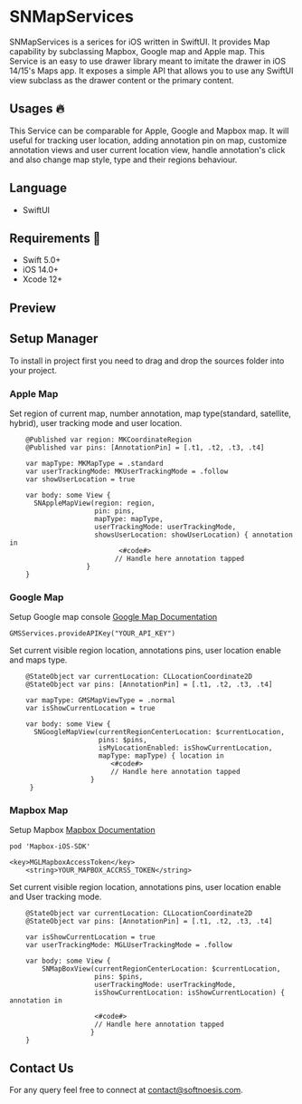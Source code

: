 # SNMapServices
SNMapServices is a serices for iOS written in SwiftUI. It provides Map capability by subclassing Mapbox, Google map and Apple map.
This Service is an easy to use drawer library meant to imitate the drawer in iOS 14/15's Maps app. It exposes a simple API that allows you to use any SwiftUI view subclass as the drawer content or the primary content.

## Usages 🔥
This Service can be comparable for Apple, Google and Mapbox map. It will useful for tracking user location, adding annotation pin on map, customize annotation views and user current location view, handle annotation's click and also change map style, type and their regions behaviour.

## Language 
* SwiftUI

## Requirements 📝
* Swift 5.0+
* iOS 14.0+
* Xcode 12+

## Preview 

## Setup Manager
To install in project first you need to drag and drop the sources folder into your project. 

### Apple Map 
Set region of current map, number annotation, map type(standard, satellite, hybrid), user tracking mode and user location.
```
    @Published var region: MKCoordinateRegion
    @Published var pins: [AnnotationPin] = [.t1, .t2, .t3, .t4]
    
    var mapType: MKMapType = .standard
    var userTrackingMode: MKUserTrackingMode = .follow
    var showUserLocation = true
    
    var body: some View { 
      SNAppleMapView(region: region, 
                     pin: pins, 
                     mapType: mapType, 
                     userTrackingMode: userTrackingMode, 
                     showsUserLocation: showUserLocation) { annotation in
                           <#code#>
                          // Handle here annotation tapped
                   }
    }
```


### Google Map
Setup Google map console [Google Map Documentation](https://developers.google.com/maps/documentation/ios-sdk/config)
```
GMSServices.provideAPIKey("YOUR_API_KEY")
```

Set current visible region location, annotations pins, user location enable and maps type.
```
    @StateObject var currentLocation: CLLocationCoordinate2D
    @StateObject var pins: [AnnotationPin] = [.t1, .t2, .t3, .t4]
    
    var mapType: GMSMapViewType = .normal
    var isShowCurrentLocation = true
    
    var body: some View {
      SNGoogleMapView(currentRegionCenterLocation: $currentLocation,
                      pins: $pins,
                      isMyLocationEnabled: isShowCurrentLocation,
                      mapType: mapType) { location in
                         <#code#>
                         // Handle here annotation tapped
                    }
     }
```

### Mapbox Map
Setup Mapbox [Mapbox Documentation](https://docs.mapbox.com/ios/maps/guides/) 
```
pod 'Mapbox-iOS-SDK'
```

```
<key>MGLMapboxAccessToken</key>
	<string>YOUR_MAPBOX_ACCRSS_TOKEN</string>
```
Set current visible region location, annotations pins, user location enable and User tracking mode.
```
    @StateObject var currentLocation: CLLocationCoordinate2D
    @StateObject var pins: [AnnotationPin] = [.t1, .t2, .t3, .t4]
    
    var isShowCurrentLocation = true
    var userTrackingMode: MGLUserTrackingMode = .follow
    
    var body: some View {
        SNMapBoxView(currentRegionCenterLocation: $currentLocation,
                     pins: $pins,
                     userTrackingMode: userTrackingMode,
                     isShowCurrentLocation: isShowCurrentLocation) { annotation in
                     
                     <#code#>
                     // Handle here annotation tapped
                    }
    }
```

## Contact Us
For any query feel free to connect at [contact@softnoesis.com](mailto:contact@softnoesis.com).
